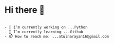 # Hi there 👋


~~~ bash

- 🔭 I’m currently working on ...Python
- 🌱 I’m currently learning ...Github
- 📫 How to reach me: ...atulnarayan16@gmail.com

~~~
